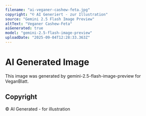 ```yaml
---
filename: "ai-veganer-cashew-feta.jpg"
copyright: "© AI Generiert - zur Illustration"
source: "Gemini 2.5 Flash Image Preview"
altText: "Veganer Cashew-Feta"
aiGenerated: true
model: "gemini-2.5-flash-image-preview"
uploadDate: "2025-09-04T12:28:33.363Z"
---
```


# AI Generated Image

This image was generated by gemini-2.5-flash-image-preview for VeganBlatt.

## Copyright
© AI Generated - for illustration
